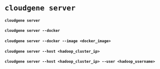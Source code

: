 # `cloudgene server`

#### `cloudgene server`

#### `cloudgene server --docker`

#### `cloudgene server --docker --image <docker_image>`

#### `cloudgene server --host <hadoop_cluster_ip>`

#### `cloudgene server --host <hadoop_cluster_ip> --user <hadoop_username>`
